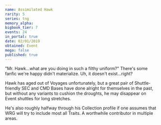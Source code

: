 ```yaml
---
name: Assimilated Hawk
rarity: 5
series: tng
memory_alpha:
bigbook_tier: 7
events: 24
in_portal: true
date: 02/01/2019
obtained: Event
mega: false
published: true
---
```


"Mr. Hawk...what are you doing in such a filthy uniform?" There's some fanfic we're happy didn't materialize. Uh, it doesn't exist...right?

Hawk has aged out of Voyages unfortunately, but a great pair of Shuttle-friendly SEC and CMD Bases have done alright for themselves in the past, but without any variants to cushion the droughts, he may disappear on Event shuttles for long stretches.

He's also roughly halfway through his Collection profile if one assumes that WRG will try to include most all Traits. A worthwhile contributor in multiple areas.
